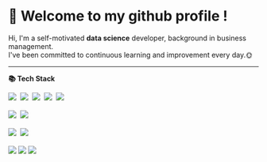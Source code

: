 # :wave: Welcome to my github profile !
<p align="left">
Hi, I'm a self-motivated <b>data science</b> developer, background in business management.</br>
I've been committed to continuous learning and improvement every day.🌞
</p>

---

<b>📚 Tech Stack </b>
<p align="left">
  <img src="https://img.shields.io/badge/Python-3766AB?style=flat-square&logo=Python&logoColor=white"/></a>&nbsp 
  <img src="https://img.shields.io/badge/Mysql-ffb13b?style=flat-square&logo=MySql&logoColor=white"/></a>&nbsp 
  <img src="https://img.shields.io/badge/Javascript-F7DF1E?style=flat-square&logo=javascript&logoColor=white"/></a>&nbsp 
  <img src="https://img.shields.io/badge/HTML-E34F26?style=flat-square&logo=html5&logoColor=white"/></a>&nbsp 
  <img src="https://img.shields.io/badge/CSS-1572B6?style=flat-square&logo=css3&logoColor=white"/></a>&nbsp 
  <br>
  <br>
  <img src="https://img.shields.io/badge/Django-092E20?style=flat-square&logo=Django&logoColor=white"/></a>&nbsp 
  <img src="https://img.shields.io/badge/Amazon AWS-232F3E?style=flat-square&logo=Amazon AWS&logoColor=white"/></a>&nbsp 
  <br>
  <br>
  <img src="https://img.shields.io/badge/Apache Spark-E25A1C?style=flat-square&logo=apachespark&logoColor=white"/></a>&nbsp 
  <img src="https://img.shields.io/badge/Apache Kafka-231F20?style=flat-square&logo=apachekafka&logoColor=white"/></a>&nbsp 
  <br>
  <br>
  <img src="https://img.shields.io/badge/-Git-F05032?style=flat-square&logo=git&logoColor=white" /> 
  <img src="https://img.shields.io/badge/Visual Studio Code-007ACC?style=flat-square&logo=Visual Studio Code&logoColor=white"/> 
  <img src="https://img.shields.io/badge/-Notion-000?style=flat-square&logo=Notion&logoColor=white" /> 
</p>
